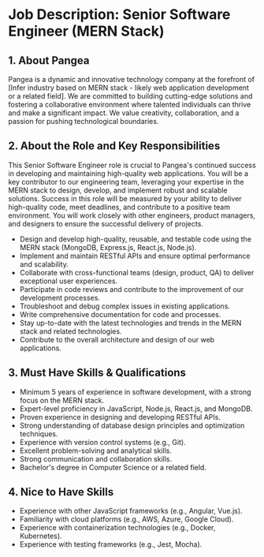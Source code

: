 # Job Description: Senior Software Engineer (MERN Stack)

## 1. About Pangea

Pangea is a dynamic and innovative technology company at the forefront of [Infer industry based on MERN stack - likely web application development or a related field]. We are committed to building cutting-edge solutions and fostering a collaborative environment where talented individuals can thrive and make a significant impact.  We value creativity, collaboration, and a passion for pushing technological boundaries.

## 2. About the Role and Key Responsibilities

This Senior Software Engineer role is crucial to Pangea's continued success in developing and maintaining high-quality web applications.  You will be a key contributor to our engineering team, leveraging your expertise in the MERN stack to design, develop, and implement robust and scalable solutions.  Success in this role will be measured by your ability to deliver high-quality code, meet deadlines, and contribute to a positive team environment.  You will work closely with other engineers, product managers, and designers to ensure the successful delivery of projects.

* Design and develop high-quality, reusable, and testable code using the MERN stack (MongoDB, Express.js, React.js, Node.js).
* Implement and maintain RESTful APIs and ensure optimal performance and scalability.
* Collaborate with cross-functional teams (design, product, QA) to deliver exceptional user experiences.
* Participate in code reviews and contribute to the improvement of our development processes.
* Troubleshoot and debug complex issues in existing applications.
* Write comprehensive documentation for code and processes.
* Stay up-to-date with the latest technologies and trends in the MERN stack and related technologies.
* Contribute to the overall architecture and design of our web applications.


## 3. Must Have Skills & Qualifications

* Minimum 5 years of experience in software development, with a strong focus on the MERN stack.
* Expert-level proficiency in JavaScript, Node.js, React.js, and MongoDB.
* Proven experience in designing and developing RESTful APIs.
* Strong understanding of database design principles and optimization techniques.
* Experience with version control systems (e.g., Git).
* Excellent problem-solving and analytical skills.
* Strong communication and collaboration skills.
* Bachelor's degree in Computer Science or a related field.


## 4. Nice to Have Skills

* Experience with other JavaScript frameworks (e.g., Angular, Vue.js).
* Familiarity with cloud platforms (e.g., AWS, Azure, Google Cloud).
* Experience with containerization technologies (e.g., Docker, Kubernetes).
* Experience with testing frameworks (e.g., Jest, Mocha).